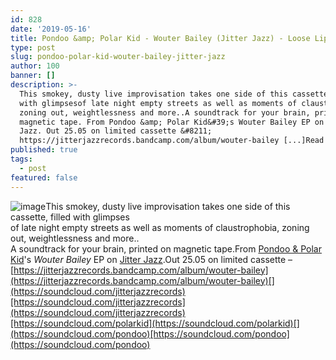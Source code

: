 ```yaml
---
id: 828
date: '2019-05-16'
title: Pondoo &amp; Polar Kid - Wouter Bailey (Jitter Jazz) - Loose Lips
type: post
slug: pondoo-polar-kid-wouter-bailey-jitter-jazz
author: 100
banner: []
description: >-
  This smokey, dusty live improvisation takes one side of this cassette, filled
  with glimpsesof late night empty streets as well as moments of claustrophobia,
  zoning out, weightlessness and more..A soundtrack for your brain, printed on
  magnetic tape. From Pondoo &amp; Polar Kid&#39;s Wouter Bailey EP on Jitter
  Jazz. Out 25.05 on limited cassette &#8211;
  https://jitterjazzrecords.bandcamp.com/album/wouter-bailey [...]Read More...
published: true
tags:
  - post
featured: false
---
```

![image](../undefined)This smokey, dusty live improvisation takes one side of this cassette, filled with glimpses  
of late night empty streets as well as moments of claustrophobia, zoning out, weightlessness and more..  
A soundtrack for your brain, printed on magnetic tape.From [Pondoo & Polar Kid](https://jitterjazzrecords.bandcamp.com/)'s _Wouter Bailey_ EP on [Jitter Jazz](http://www.jitterjazz.com/).Out 25.05 on limited cassette – [](https://jitterjazzrecords.bandcamp.com/album/wouter-bailey)[https://jitterjazzrecords.bandcamp.com/album/wouter-bailey](https://jitterjazzrecords.bandcamp.com/album/wouter-bailey)[](https://soundcloud.com/jitterjazzrecords)[https://soundcloud.com/jitterjazzrecords](https://soundcloud.com/jitterjazzrecords)[https://soundcloud.com/polarkid](https://soundcloud.com/polarkid)[](https://soundcloud.com/pondoo)[https://soundcloud.com/pondoo](https://soundcloud.com/pondoo)